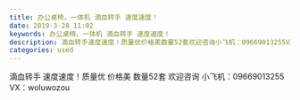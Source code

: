 ```yaml
---
title: 办公桌椅，一体机 滴血转手 速度速度！
date: 2019-3-28 11:02
keywords: 办公桌椅，一体机 滴血转手 速度速度！
description: 滴血转手速度速度！质量优价格美数量52套欢迎咨询小飞机：09669013255VX：woluwozou
categories: used
---
```

<td class="t_f" id="postmessage_3326598">

滴血转手 速度速度！质量优 价格美 数量52套 欢迎咨询 小飞机：09669013255 VX：woluwozou</td>

